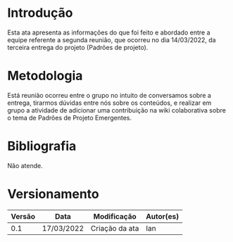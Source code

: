 # Introdução

Esta ata apresenta as informações do que foi feito e abordado entre a equipe referente a segunda reunião, que ocorreu no dia 14/03/2022, da terceira entrega do projeto (Padrões de projeto).

# Metodologia

Está reunião ocorreu entre o grupo no intuito de conversamos sobre a entrega, tirarmos dúvidas entre nós sobre os conteúdos, e realizar em grupo a atividade de adicionar uma contribuição na wiki colaborativa sobre o tema de Padrões de Projeto Emergentes.

# Bibliografia

Não atende.

# Versionamento

Versão | Data | Modificação | Autor(es) |
|--|--|--|--|
|0.1|17/03/2022|Criação da ata|Ian|
